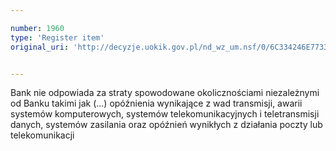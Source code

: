 ```yaml
---

number: 1960
type: 'Register item'
original_uri: 'http://decyzje.uokik.gov.pl/nd_wz_um.nsf/0/6C334246E7733C45C125773B003D0FAB?OpenDocument'


---
```


Bank nie odpowiada za straty spowodowane okolicznościami niezależnymi od Banku takimi jak (...) opóźnienia wynikające z wad transmisji, awarii systemów komputerowych, systemów telekomunikacyjnych i teletransmisji danych, systemów zasilania oraz opóźnień wynikłych z działania poczty lub telekomunikacji
